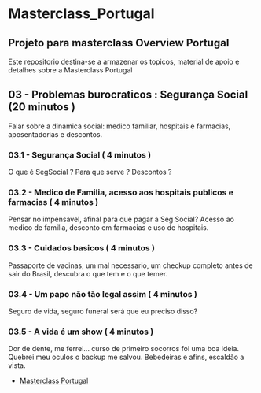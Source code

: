 # Masterclass_Portugal

## Projeto para masterclass Overview Portugal

Este repositorio destina-se a armazenar os topicos, material de apoio e detalhes sobre a Masterclass Portugal

## 03 - Problemas burocraticos : Segurança Social (20 minutos )

Falar sobre a dinamica social: medico familiar, hospitais e farmacias, aposentadorias e descontos.

### 03.1 - Segurança Social ( 4 minutos )

O que é SegSocial ? Para que serve ? Descontos ?

### 03.2 - Medico de Familia, acesso aos hospitais publicos e farmacias ( 4 minutos )

Pensar no impensavel, afinal para que pagar a Seg Social? Acesso ao medico de familia, desconto em farmacias e uso de hospitais.

### 03.3 - Cuidados basicos ( 4 minutos )

Passaporte de vacinas, um mal necessario, um checkup completo antes de sair do Brasil, descubra o que tem e o que temer.

### 03.4 - Um papo não tão legal assim ( 4 minutos )

Seguro de vida, seguro funeral será que eu preciso disso?

### 03.5 - A vida é um show ( 4 minutos )

Dor de dente, me ferrei... curso de primeiro socorros foi uma boa ideia. Quebrei meu oculos o backup me salvou. Bebedeiras e afins, escaldão a vista.

- [Masterclass Portugal](README.md)
